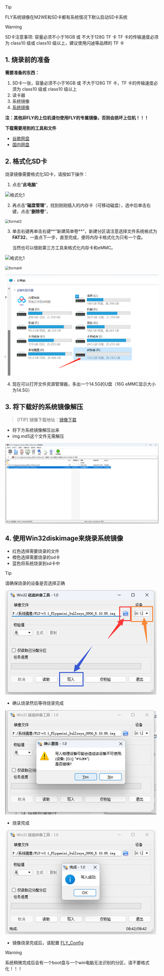 >[!TIP]
>FLY系统镜像在M2WE和SD卡都有系统情况下默认启动SD卡系统

>[!Warning]
>SD卡注意事项:
>容量必须不小于16GB 或 不大于128G TF 卡
>TF 卡的传输速度必须为 class10 级或 class10 级以上，建议使用闪迪等品牌的 TF 卡

## 1. 烧录前的准备

**需要准备的东西：**

1. SD卡一张，容量必须不小于16GB 或 不大于128G TF 卡，TF 卡的传输速度必须为 class10 级或 class10 级以上
2. 读卡器
3. 系统镜像
5. [系统镜像](https://mellow.klipper.cn/#/introduction/downloadimg?id=适用于fly-lite2-amp-fly-mini-pad)

**注：其他非FLY的上位机请勿使用FLY的专属镜像，否则会损坏上位机！！！**

**下载需要用到的工具和文件**

* [谷歌网盘](https://drive.google.com/drive/folders/1QZWyLRD54-_v2Jlj_8wlOD_qZ2f-CPBT?usp=sharing)
* [国内网盘](https://cdn.mellow.klipper.cn/EXE/%E5%B7%A5%E5%85%B7%E5%8C%85.rar)

## 2. 格式化SD卡

  烧录镜像需要格式化SD卡，请按如下操作：

  1. 点击“**此电脑**” 

  ![格式化1](../../images/boards/fly_pi/format1.png)

  2. 再点击“**磁盘管理**”，找到刚刚插入的内存卡（可移动磁盘），选中后单击右键，点击“**删除卷**”，

  <img src="../../images/boards/fly_pi/format2.png" alt="format2" style="zoom: 80%;" />

  3. 单击右键再单击右键**“新建简单卷**”，新建分区请注意选择文件系统格式为**FAT32**，一直点下一步，直至完成，便将内存卡格式化为只有一个盘。
   
     当然也可以借助第三方工具来格式化内存卡和eMMC。

  ![格式化1](../../images/boards/fly_pi/format3.png)

  <img src="../../images/boards/fly_pi/format4.png" alt="format4" style="zoom:80%;" />

  ![format](../../images/boards/fly_pi/format5.png)

4. 现在可以打开文件资源管理器，多出一个14.5G的U盘（16G eMMC显示大小为14.5G）



## 3. 将下载好的系统镜像解压

> [!TIP] 镜像下载地址：[镜像下载](/introduction/downloadimg "点击即可跳转")

* 将下方系统镜像解压出来
* img.md5这个文件无需解压

![img](../../images/boards/fly_pi/img.png)

## 4. 使用Win32diskimage来烧录系统镜像

* 红色选择需要烧录的文件
* 橙色选择需要烧录的sd卡
* 蓝色将系统烧录到sd卡中
>[!Tip]
>
>请确保烧录的设备是否选择正确

![win32](../../images/boards/fly_pi/win32.png)

* 确认烧录然后等待烧录完成

![win32](../../images/boards/fly_pi/win32_1.png)

* 烧录完成

![win32](../../images/boards/fly_pi/win32_2.png)

* 镜像烧录完成后，请配置 [FLY_Config](/board/fly_pi_lite2/config "点击即可跳转")

>[!Warning]
>
>系统稍微完成后会有一个boot盘与一个win电脑无法识别的分区，请不要格式化！！！
